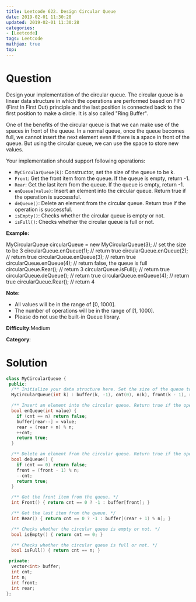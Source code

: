 ```yaml
---
title: Leetcode 622. Design Circular Queue
date: 2019-02-01 11:30:28
updated: 2019-02-01 11:30:28
categories: 
- [Leetcode]
tags: Leetcode
mathjax: true
top:
---
```


# Question

Design your implementation of the circular queue. The circular queue is a linear data structure in which the operations are performed based on FIFO (First In First Out) principle and the last position is connected back to the first position to make a circle. It is also called "Ring Buffer".

One of the benefits of the circular queue is that we can make use of the spaces in front of the queue. In a normal queue, once the queue becomes full, we cannot insert the next element even if there is a space in front of the queue. But using the circular queue, we can use the space to store new values.

Your implementation should support following operations:

- `MyCircularQueue(k)`: Constructor, set the size of the queue to be k.
- `Front`: Get the front item from the queue. If the queue is empty, return -1.
- `Rear`: Get the last item from the queue. If the queue is empty, return -1.
- `enQueue(value)`: Insert an element into the circular queue. Return true if the operation is successful.
- `deQueue()`: Delete an element from the circular queue. Return true if the operation is successful.
- `isEmpty()`: Checks whether the circular queue is empty or not.
- `isFull()`: Checks whether the circular queue is full or not.

**Example:**

MyCircularQueue circularQueue = new MyCircularQueue(3); // set the size to be 3
circularQueue.enQueue(1);  // return true
circularQueue.enQueue(2);  // return true
circularQueue.enQueue(3);  // return true
circularQueue.enQueue(4);  // return false, the queue is full
circularQueue.Rear();  // return 3
circularQueue.isFull();  // return true
circularQueue.deQueue();  // return true
circularQueue.enQueue(4);  // return true
circularQueue.Rear();  // return 4

**Note:**

- All values will be in the range of [0, 1000].
- The number of operations will be in the range of [1, 1000].
- Please do not use the built-in Queue library.

**Difficulty**:Medium

**Category**:

<!-- more -->

# Solution

```cpp
class MyCircularQueue {
 public:
  /** Initialize your data structure here. Set the size of the queue to be k. */
  MyCircularQueue(int k) : buffer(k, -1), cnt(0), n(k), front(k - 1), rear(k - 1) {}

  /** Insert an element into the circular queue. Return true if the operation is successful. */
  bool enQueue(int value) {
    if (cnt == n) return false;
    buffer[rear--] = value;
    rear = (rear + n) % n;
    ++cnt;
    return true;
  }

  /** Delete an element from the circular queue. Return true if the operation is successful. */
  bool deQueue() {
    if (cnt == 0) return false;
    front = (front - 1) % n;
    --cnt;
    return true;
  }

  /** Get the front item from the queue. */
  int Front() { return cnt == 0 ? -1 : buffer[front]; }

  /** Get the last item from the queue. */
  int Rear() { return cnt == 0 ? -1 : buffer[(rear + 1) % n]; }

  /** Checks whether the circular queue is empty or not. */
  bool isEmpty() { return cnt == 0; }

  /** Checks whether the circular queue is full or not. */
  bool isFull() { return cnt == n; }

 private:
  vector<int> buffer;
  int cnt;
  int n;
  int front;
  int rear;
};
```